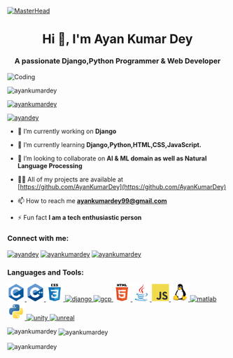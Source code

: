 [![MasterHead](https://1.bp.blogspot.com/-7A4WynwLsMw/XbBpCXG8fHI/AAAAAAAAMt4/uOa1bpLskYgrwGbllhSu2SDj_Mig8SXJQCLcBGAsYHQ/s1600/2000_600px.gif)](https://rishavchanda.io)
<h1 align="center">Hi 👋, I'm Ayan Kumar Dey</h1>
<h3 align="center">A passionate Django,Python Programmer & Web Developer</h3>
<img align="center" alt="Coding" width="400" src="[[https://camo.githubusercontent.com/5ddf73ad3a205111cf8c686f687fc216c2946a75005718c8da5b837ad9de78c9/68747470733a2f2f7468756d62732e6766796361742e636f6d2f4576696c4e657874446576696c666973682d736d616c6c2e676966](https://miro.medium.com/v2/resize:fit:2000/1*-ntL3Dsvc-dJ5cLGRtSuEw.gif)](https://encrypted-tbn0.gstatic.com/images?q=tbn:ANd9GcTYqOZL_W6RcOTx1EEmwiC1B-8ebjfo5HEBsUhPhqZTLQ&s)">

<p align="left"> <img src="https://komarev.com/ghpvc/?username=ayankumardey&label=Profile%20views&color=0e75b6&style=flat" alt="ayankumardey" /> </p>

<p align="left"> <a href="https://github.com/ryo-ma/github-profile-trophy"><img src="https://github-profile-trophy.vercel.app/?username=ayankumardey" alt="ayankumardey" /></a> </p>

<p align="left"> <a href="https://twitter.com/ayandey" target="blank"><img src="https://img.shields.io/twitter/follow/ayandey?logo=twitter&style=for-the-badge" alt="ayandey" /></a> </p>

- 🔭 I’m currently working on **Django**

- 🌱 I’m currently learning **Django,Python,HTML,CSS,JavaScript.**

- 👯 I’m looking to collaborate on **AI & ML domain as well as Natural Language Processing**

- 👨‍💻 All of my projects are available at [https://github.com/AyanKumarDey](https://github.com/AyanKumarDey)

- 📫 How to reach me **ayankumardey99@gmail.com**

- ⚡ Fun fact **I am a tech enthusiastic person**

<h3 align="left">Connect with me:</h3>
<p align="left">
<a href="https://twitter.com/ayandey" target="blank"><img align="center" src="https://raw.githubusercontent.com/rahuldkjain/github-profile-readme-generator/master/src/images/icons/Social/twitter.svg" alt="ayandey" height="30" width="40" /></a>
<a href="https://linkedin.com/in/ayankumardey" target="blank"><img align="center" src="https://raw.githubusercontent.com/rahuldkjain/github-profile-readme-generator/master/src/images/icons/Social/linked-in-alt.svg" alt="ayankumardey" height="30" width="40" /></a>
<a href="https://www.hackerrank.com/ayankumardey" target="blank"><img align="center" src="https://raw.githubusercontent.com/rahuldkjain/github-profile-readme-generator/master/src/images/icons/Social/hackerrank.svg" alt="ayankumardey" height="30" width="40" /></a>
</p>

<h3 align="left">Languages and Tools:</h3>
<p align="left"> <a href="https://www.cprogramming.com/" target="_blank" rel="noreferrer"> <img src="https://raw.githubusercontent.com/devicons/devicon/master/icons/c/c-original.svg" alt="c" width="40" height="40"/> </a> <a href="https://www.w3schools.com/cpp/" target="_blank" rel="noreferrer"> <img src="https://raw.githubusercontent.com/devicons/devicon/master/icons/cplusplus/cplusplus-original.svg" alt="cplusplus" width="40" height="40"/> </a> <a href="https://www.w3schools.com/css/" target="_blank" rel="noreferrer"> <img src="https://raw.githubusercontent.com/devicons/devicon/master/icons/css3/css3-original-wordmark.svg" alt="css3" width="40" height="40"/> </a> <a href="https://www.djangoproject.com/" target="_blank" rel="noreferrer"> <img src="https://cdn.worldvectorlogo.com/logos/django.svg" alt="django" width="40" height="40"/> </a> <a href="https://cloud.google.com" target="_blank" rel="noreferrer"> <img src="https://www.vectorlogo.zone/logos/google_cloud/google_cloud-icon.svg" alt="gcp" width="40" height="40"/> </a> <a href="https://www.w3.org/html/" target="_blank" rel="noreferrer"> <img src="https://raw.githubusercontent.com/devicons/devicon/master/icons/html5/html5-original-wordmark.svg" alt="html5" width="40" height="40"/> </a> <a href="https://www.java.com" target="_blank" rel="noreferrer"> <img src="https://raw.githubusercontent.com/devicons/devicon/master/icons/java/java-original.svg" alt="java" width="40" height="40"/> </a> <a href="https://developer.mozilla.org/en-US/docs/Web/JavaScript" target="_blank" rel="noreferrer"> <img src="https://raw.githubusercontent.com/devicons/devicon/master/icons/javascript/javascript-original.svg" alt="javascript" width="40" height="40"/> </a> <a href="https://www.linux.org/" target="_blank" rel="noreferrer"> <img src="https://raw.githubusercontent.com/devicons/devicon/master/icons/linux/linux-original.svg" alt="linux" width="40" height="40"/> </a> <a href="https://www.mathworks.com/" target="_blank" rel="noreferrer"> <img src="https://upload.wikimedia.org/wikipedia/commons/2/21/Matlab_Logo.png" alt="matlab" width="40" height="40"/> </a> <a href="https://www.python.org" target="_blank" rel="noreferrer"> <img src="https://raw.githubusercontent.com/devicons/devicon/master/icons/python/python-original.svg" alt="python" width="40" height="40"/> </a> <a href="https://unity.com/" target="_blank" rel="noreferrer"> <img src="https://www.vectorlogo.zone/logos/unity3d/unity3d-icon.svg" alt="unity" width="40" height="40"/> </a> <a href="https://unrealengine.com/" target="_blank" rel="noreferrer"> <img src="https://raw.githubusercontent.com/kenangundogan/fontisto/036b7eca71aab1bef8e6a0518f7329f13ed62f6b/icons/svg/brand/unreal-engine.svg" alt="unreal" width="40" height="40"/> </a> </p>

<p><img align="left" src="https://github-readme-stats.vercel.app/api/top-langs?username=ayankumardey&show_icons=true&theme=dark&locale=en&layout=compact" alt="ayankumardey" /></p>

<p>&nbsp;<img align="center" src="https://github-readme-stats.vercel.app/api?username=ayankumardey&show_icons=true&theme=radical&locale=en" alt="ayankumardey" /></p>

<p><img align="center" src="https://github-readme-streak-stats.herokuapp.com/?user=ayankumardey&theme=dark" alt="ayankumardey" /></p>
